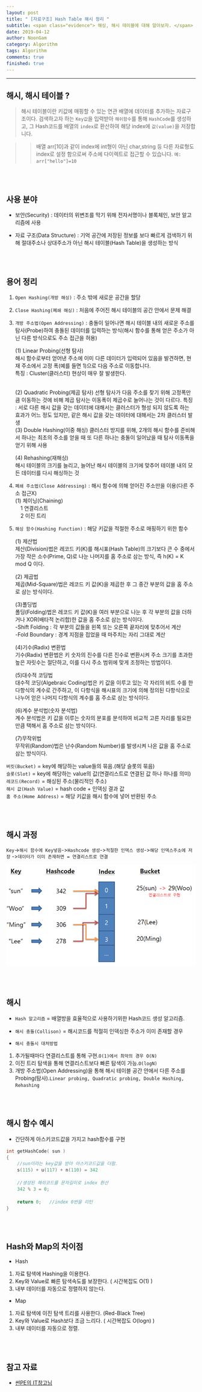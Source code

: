 ```yaml
---
layout: post
title: " [자료구조] Hash Table 해시 정리 "
subtitle: <span class="evidence"> 해싱, 해시 테이블에 대해 알아보자. </span>
date: 2019-04-12
author: NoonGam
category: Algorithm
tags: Algorithm
comments: true
finished: true
---
```


---

## 해시, 해시 테이블 ?

> 해시 테이블이란 키값에 매핑할 수 있는 연관 배열에 데이터를 추가하는 자료구조이다. 검색하고자 하는 `Key값`을 입력받아 `해쉬함수`를 통해 `HashCode`를 생성하고, 그 Hash코드를 배열의 `index`로 환산하여 해당 index에 `값(value)`을 저장합니다.

>> 배열 arr[10]과 같이 index에 int형이 아닌 char,string 등 다른 자료형도 index로 설정 함으로써 주소에 다이렉트로 접근할 수 있습니다. `예: arr["hello"]=10`

<br><br>

## 사용 분야

- 보안(Security) : 데이터의 위변조를 막기 위해 전자서명이나 블록체인, 보안 알고리즘에 사용

- 자료 구조(Data Structure) : 기억 공간에 저장된 정보를 보다 빠르게 검색하기 위해 절대주소나 상대주소가 아닌 해시 테이블(Hash Table)을 생성하는 방식

<br><br>

## 용어 정리

1. `Open Hashing(개방 해싱)` : 주소 밖에 새로운 공간을 할당

2. `Close Hashing(폐쇄 해싱)` : 처음에 주어진 해시 테이블의 공간 안에서 문제 해결

3. `개방 주소법(Open Addressing)` : 충돌이 일어나면 해시 테이블 내의 새로운 주소를 탐사(Probe)하여 충돌된 데이터를 입력하는 방식(해시 함수를 통해 얻은 주소가 아닌 다른 방식으로도 주소 접근을 허용)  

	(1) Linear Probing(선형 탐사)  
	해시 함수로부터 얻어낸 주소에 이미 다른 데이터가 입력되어 있음을 발견하면, 현재 주소에서 고정 폭(예를 들면 1)으로 다음 주소로 이동합니다.   
	특징 : Cluster(클러스터) 현상이 매우 잘 발생한다.  

	<br>
	(2) Quadratic Probing(제곱 탐사)
	선형 탐사가 다음 주소를 찾기 위해 고정폭만큼 이동하는 것에 비해 제곱 탐사는 이동폭이 제곱수로 늘어나는 것이 다르다.
	특징 : 서로 다른 해시 값을 갖는 데이터에 대해서는 클러스터가 형성 되지 않도록 하는 효과가 어느 정도 있지만, 같은 해시 값을 갖는 데이터에 대해서는 2차 클러스터 발생

	<br>
	(3) Double Hashing(이중 해싱)
	클러스터 방지를 위해, 2개의 해시 함수를 준비해서 하나는 최초의 주소를 얻을 때 또 다른 하나는 충돌이 일어났을 때 탐사 이동폭을 얻기 위해 사용

	(4) Rehashing(재해싱)  
	해시 테이블의 크기를 늘리고, 늘어난 해시 테이블의 크기에 맞추어 테이블 내의 모든 데이터를 다시 해싱하는 것  

4. `폐쇄 주소법(Close Addressing)` : 해시 함수에 의해 얻어진 주소만을 이용(다른 주소 접근X)  
	(1) 체이닝(Chaining)  
	　1 연결리스트  
	　2 이진 트리

5. `해싱 함수(Hashing Function)` : 해당 키값을 적절한 주소로 매핑하기 위한 함수

	(1) 제산법  
	제산(Division)법은 레코드 키(K)를 해시표(Hash Table)의 크기보다 큰 수 중에서 가장 작은 소수(Prime, Q)로 나눈 나머지를 홈 주소로 삼는 방식, 즉 h(K) = K mod Q 이다.

	(2) 제곱법  
	제곱(Mid-Square)법은 레코드 키 값(K)을 제곱한 후 그 중간 부분의 값을 홈 주소로 삼는 방식이다.

	(3)폴딩법  
	폴딩(Folding)법은 레코드 키 값(K)을 여러 부분으로 나눈 후 각 부분의 값을 더하거나 XOR(배타적 논리합)한 값을 홈 주소로 삼는 방식이다.  
	-Shift Folding : 각 부분의 값들을 왼쪽 또는 오른쪽 끝자리에 맞추어서 계산  
	-Fold Boundary : 경계 지점을 접었을 때 마주치는 자리 그대로 계산  

	(4)기수(Radix) 변환법    
	기수(Radix) 변환법은 키 숫자의 진수를 다른 진수로 변환시켜 주소 크기를 초과한 높은 자릿수는 절단하고, 이를 다시 주소 범위에 맞게 조정하는 방법이다.

	(5)대수적 코딩법  
	대수적 코딩(Algebraic Coding)법은 키 값을 이루고 있는 각 자리의 비트 수를 한 다항식의 계수로 간주하고, 이 다항식을 해시표의 크기에 의해 정의된 다항식으로 나누어 얻은 나머지 다항식의 계수를 홈 주소로 삼는 방식이다.

	(6)계수 분석법(숫자 분석법)  
	계수 분석법은 키 값을 이루는 숫자의 분포를 분석하여 비교적 고른 자리를 필요한 만큼 택해서 홈 주소로 삼는 방식이다.

	(7)무작위법  
	무작위(Random)법은 난수(Random Number)를 발생시켜 나온 값을 홈 주소로 삼는 방식이다.


`버킷(Bucket)` = key에 해당하는 value들의 묶음.(해당 슬롯의 묶음)  
`슬롯(Slot)` = key에 해당하는 value의 값(연결리스트로 연결된 값 하나 하나를 의미)  
`레코드(Record)` = 해싱된 주소(물리적인 주소)  
`해시 값(Hash Value)` = hash code + 인덱싱 결과 값  
`홈 주소(Home Address)` = 해당 키값을 해시 함수에 넣어 반환된 주소  


<br><br>


## 해시 과정

`Key`->`해시 함수에 Key넣음`->`Hashcode 생성`->`적절한 인덱스 생성`->`해당 인덱스주소에 저장`
->`데이터가 이미 존재하면 = 연결리스트로 연결`  



![img](/img/1-Everything/hash.PNG)


<br><br>




## 해시

- `Hash 알고리즘` = 배열방을 효율적으로 사용하기위한 Hash코드 생성 알고리즘.

- `해시 충돌(Collison)` = 해시코드를 적절히 인덱싱한 주소가 이미 존재할 경우

- `해시 충돌시 대처방법`  
1. 추가될때마다 연결리스트를 통해 구현.`O(1)에서 최악의 경우 O(N)`
2. 이진 트리 탐색을 통해 연결리스트보다 빠른 탐색이 가능.`O(logN)`
3. 개방 주소법(Open Addressing)을 통해 해시 테이블 공간 안에서 다른 주소를 Probing(탐사).`Linear probing, Quadratic probing, Double Hashing, Rehashing`

<br><br>

## 해시 함수 예시

- 간단하게 아스키코드값을 가지고 hash함수를 구현  

```c++
int getHashCode( sun )
{
	//sun이라는 key값을 받아 아스키코드값을 더함.
	s(115) + u(117) + n(110) = 342

	//생성된 해쉬코드를 문자길이로 index 환산
	342 % 3 = 0;

	return 0;	//index 0번을 리턴
}

```

<br><br>

## Hash와 Map의 차이점

- Hash
1. 자료 탐색에 Hashing을 이용한다.
2. Key와 Value로 빠른 탐색속도를 보장한다. ( 시간복잡도 O(1) )
3. 내부 데이터를 자동으로 정렬하지 않는다.

- Map
1. 자료 탐색에 이진 탐색 트리를 사용한다. (Red-Black Tree)
2. Key와 Value로 Hash보다 조금 느리다. ( 시간복잡도 O(logn) )
3. 내부 데이터를 자동으로 정렬.

<br><br>

## 참고 자료
* [썬PE의 IT창고님](http://blog.naver.com/PostView.nhn?blogId=deepb1ue&logNo=221218479008&proxyReferer=https%3A%2F%2Fwww.google.com%2F)
